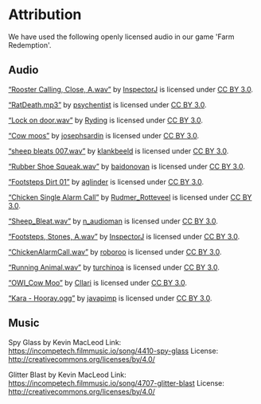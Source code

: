 Attribution
===========

We have used the following openly licensed audio in our game 'Farm Redemption'.

Audio
-----

[“Rooster Calling, Close, A.wav”](https://freesound.org/people/InspectorJ/sounds/439472/) by [InspectorJ](https://freesound.org/people/InspectorJ/) is licensed under [CC BY 3.0][CC-3.0].  

[“RatDeath.mp3”](https://freesound.org/people/psychentist/sounds/168567/#) by [psychentist](https://freesound.org/people/psychentist/) is licensed under [CC BY 3.0][CC-3.0]. 

[“Lock on door.wav”](https://freesound.org/people/Ryding/sounds/110137/) by [Ryding](https://freesound.org/people/Ryding/) is licensed under [CC BY 3.0][CC-3.0].

[“Cow moos”](https://freesound.org/people/josephsardin/sounds/177253/) by [josephsardin](https://freesound.org/people/josephsardin/) is licensed under [CC BY 3.0][CC-3.0].

[“sheep bleats 007.wav”](https://freesound.org/people/klankbeeld/sounds/515878/) by [klankbeeld](https://freesound.org/people/klankbeeld/) is licensed under [CC BY 3.0][CC-3.0].

[“Rubber Shoe Squeak.wav”](https://freesound.org/people/baidonovan/sounds/187343/) by [baidonovan](https://freesound.org/people/baidonovan/) is licensed under [CC BY 3.0][CC-3.0].

[“Footsteps Dirt 01”](https://freesound.org/people/aglinder/sounds/264469/) by [aglinder](https://freesound.org/people/aglinder/) is licensed under [CC BY 3.0][CC-3.0].

[“Chicken Single Alarm Call”](https://freesound.org/people/Rudmer_Rotteveel/sounds/316920/) by [Rudmer_Rotteveel](https://freesound.org/people/Rudmer_Rotteveel/) is licensed under [CC BY 3.0][CC-3.0].

[“Sheep_Bleat.wav”](https://freesound.org/people/n_audioman/sounds/321967/#) by [n_audioman](https://freesound.org/people/n_audioman/) is licensed under [CC BY 3.0][CC-3.0].

[“Footsteps, Stones, A.wav”](https://freesound.org/people/InspectorJ/sounds/345560/) by [InspectorJ](https://freesound.org/people/InspectorJ/) is licensed under [CC BY 3.0][CC-3.0].

[“ChickenAlarmCall.wav”](https://freesound.org/people/roboroo/sounds/494613/) by [roboroo](https://freesound.org/people/roboroo/) is licensed under [CC BY 3.0][CC-3.0].

[“Running Animal.wav”](https://freesound.org/people/turchinoa/sounds/408390/) by [turchinoa](https://freesound.org/people/turchinoa/) is licensed under [CC BY 3.0][CC-3.0].

[“OWI_Cow Moo”](https://freesound.org/people/Cllari/sounds/445572/) by [Cllari](https://freesound.org/people/Cllari/) is licensed under [CC BY 3.0][CC-3.0].

[“Kara - Hooray.ogg”](https://freesound.org/people/javapimp/sounds/439039/#) by [javapimp](https://freesound.org/people/javapimp/) is licensed under [CC BY 3.0][CC-3.0].



Music
-----

Spy Glass by Kevin MacLeod
Link: https://incompetech.filmmusic.io/song/4410-spy-glass
License: http://creativecommons.org/licenses/by/4.0/

Glitter Blast by Kevin MacLeod
Link: https://incompetech.filmmusic.io/song/4707-glitter-blast
License: http://creativecommons.org/licenses/by/4.0/



[CC-3.0]: https://creativecommons.org/licenses/by/3.0/


